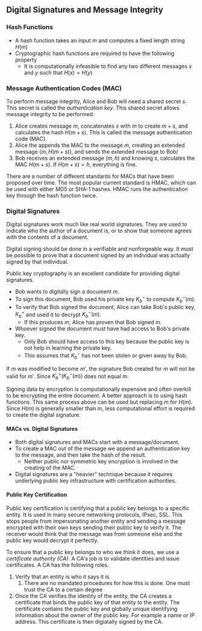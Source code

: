 ## Digital Signatures and Message Integrity

### Hash Functions

- A hash function takes an input $m$ and computes a fixed length string $H(m)$
- Cryptographic hash functions are required to have the following property
  - It is computationally infeasible to find any two different messages $x$ and
    $y$ such that $H(x) = H(y)$

### Message Authentication Codes (MAC)

To perform message integrity, Alice and Bob will need a shared secret $s$. This
secret is called the _authentication key_. This shared secret allows message integrity
to be performed.

1. Alice creates message $m$, concatenates $s$ with $m$ to create $m + s$, and calculates the hash $H(m+s)$. This is called the message authentication code (MAC).
2. Alice the appends the MAC to the message $m$, creating an extended message $(m, H(m + s))$, and sends the extended message to Bob/
3. Bob receives an extended message $(m, h)$ and knowing $s$, calculates the MAC $H(m + s)$. If $H(m + s) = h$, everything is fine.

There are a number of different standards for MACs that have been proposed over time.
The most popular current standard is HMAC, which can be used with either MD5 or SHA-1
hashes. HMAC runs the authentication key through the hash function twice.

### Digital Signatures

Digital signatures work much like real world signatures.
They are used to indicate who the author of a document is, or to show that
someone agrees with the contents of a document.

Digital signing should be done in a verifiable and nonforgeable way.
It must be possible to prove that a document signed by an individual was actually
signed by that individual.

Public key cryptography is an excellent candidate for providing digital signatures.

- Bob wants to digitally sign a document $m$.
- To sign this document, Bob used his private key $K_b^-$ to compute $K_b^-(m)$.
- To verify that Bob signed the document, Alice can take Bob's public key, $K_b^+$ and used it to decrypt $K_b^-(m)$.
  - If this produces $m$, Alice has proven that Bob signed $m$.
- Whoever signed the document must have had access to Bob's private key.
  - Only Bob should have access to this key because the public key is not help in learning the private key.
  - This assumes that $K_b^-$ has not been stolen or given away by Bob.

If $m$ was modified to become $m'$, the signature Bob created for $m$ will not be valid
for $m'$. Since $K_b^+(K_b^-(m))$ does not equal $m$.

Signing data by encryption is computationally expensive and often overkill to be
encrypting the entire document. A better approach is to using hash functions.
This same process above can be used but replacing $m$ for $H(m)$.
Since $H(m)$ is generally smaller than $m$, less computational effort is required
to create the digital signature.

#### MACs vs. Digital Signatures

- Both digital signatures and MACs start with a message/document.
- To create a MAC out of the message we append an authentication key to the message, and then take the hash of the result.
  - Neither public nor symmetric key encryption is involved in the creating of the MAC.
- Digital signatures are a "heavier" technique because it requires underlying public key infrastructure with certification authorities.

#### Public Key Certification

Public key certification is certifying that a public key belongs to a specific entity.
It is used in many secure networking protocols, IPsec, SSL.
This stops people from impersonating another entity and sending a message encrypted with their own
keys sending their public key to verify it. The receiver would think that the message was from someone
else and the public key would decrypt it perfectly.

To ensure that a public key belongs to who we think it does, we use a _certificate authority (CA)_.
A CA's job is to validate identities and issue certificates. A CA has the following roles.

1. Verify that an entity is who it says it is.
   1. There are no mandated procedures for how this is done. One must trust the CA to a certain degree
2. Once the CA verifies the identity of the entity, the CA creates a certificate that binds the public
   key of that entity to the entity. The certificate contains the public key and globally unique identifying
   information about the owner of the public key. For example a name or IP address.
   This certificate is then digiatally signed by the CA.
